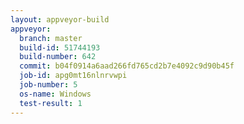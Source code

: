 ```yaml
---
layout: appveyor-build
appveyor:
  branch: master
  build-id: 51744193
  build-number: 642
  commit: b04f0914a6aad266fd765cd2b7e4092c9d90b45f
  job-id: apg0mt16nlnrvwpi
  job-number: 5
  os-name: Windows
  test-result: 1
---
```

